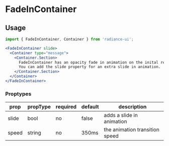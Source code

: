 # FadeInContainer
## Usage

```jsx
import { FadeInContainer, Container } from 'radiance-ui';

<FadeInContainer slide>
  <Container type="message">
    <Container.Section>
      FadeInContainer has an opacity fade in animation on the inital render.<br />
      You can add the slide property for an extra slide in animation.
    </Container.Section>
  </Container>
</FadeInContainer>
```

<!-- STORY -->

### Proptypes
| prop      | propType          | required | default    | description                                                                                                                  
|-----------|-------------------|----------|------------|---------------------------------|
| slide     | bool              | no       | false      | adds a slide in animation       |
| speed     | string            | no       | 350ms      | the animation transition speed  |
